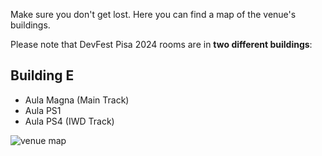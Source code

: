 Make sure you don't get lost. Here you can find a map of the venue's buildings.

Please note that DevFest Pisa 2024 rooms are in **two different buildings**:

## Building E

* Aula Magna (Main Track)
* Aula PS1
* Aula PS4 (IWD Track)

<!-- TODO Update map graphics -->
![venue map](/images/posts/venuemap.jpg)
